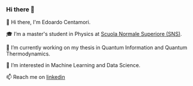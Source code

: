 ### Hi there 👋

👋 Hi there, I'm Edoardo Centamori.

🎓 I’m a master's student in Physics at [Scuola Normale Superiore (SNS)](https://www.sns.it/en).

🔭 I’m currently working on my thesis in Quantum Information and Quantum Thermodynamics.

👀 I’m interested in Machine Learning and Data Science.

📫 Reach me on [linkedin](https://www.linkedin.com/in/edoardo-maria-centamori-985366138/)

<!--
**edoardocentamori/edoardocentamori** is a ✨ _special_ ✨ repository because its `README.md` (this file) appears on your GitHub profile.
-->
